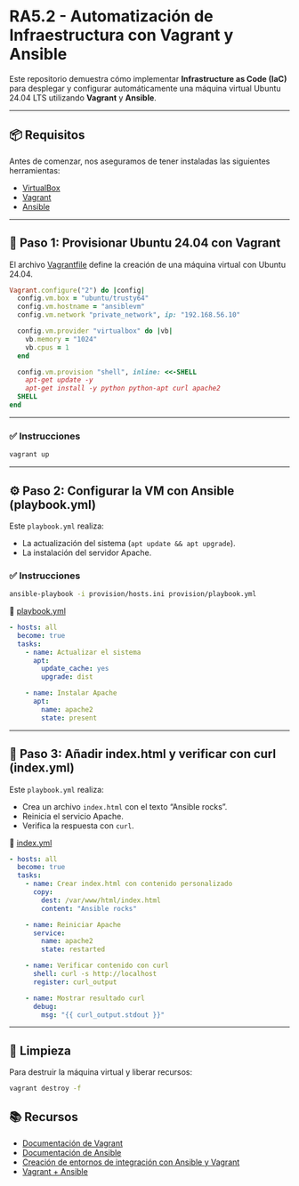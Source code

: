 # RA5.2 - Automatización de Infraestructura con Vagrant y Ansible

Este repositorio demuestra cómo implementar **Infrastructure as Code (IaC)** para desplegar y configurar automáticamente una máquina virtual Ubuntu 24.04 LTS utilizando **Vagrant** y **Ansible**.

---

## 📦 Requisitos

Antes de comenzar, nos aseguramos de tener instaladas las siguientes herramientas:

- [VirtualBox](https://www.virtualbox.org/)
- [Vagrant](https://www.vagrantup.com/)
- [Ansible](https://www.ansible.com/)

---

## 🔧 Paso 1: Provisionar Ubuntu 24.04 con Vagrant

El archivo [Vagrantfile](Vagrantfile) define la creación de una máquina virtual con Ubuntu 24.04.

```ruby
Vagrant.configure("2") do |config|
  config.vm.box = "ubuntu/trusty64"
  config.vm.hostname = "ansiblevm"
  config.vm.network "private_network", ip: "192.168.56.10"

  config.vm.provider "virtualbox" do |vb|
    vb.memory = "1024"
    vb.cpus = 1
  end

  config.vm.provision "shell", inline: <<-SHELL
    apt-get update -y
    apt-get install -y python python-apt curl apache2
  SHELL
end
```

---

### ✅ Instrucciones

```bash
vagrant up
```
---

## ⚙️ Paso 2: Configurar la VM con Ansible (playbook.yml)

Este `playbook.yml` realiza:
 - La actualización del sistema (`apt update && apt upgrade`).
 - La instalación del servidor Apache.

### ✅ Instrucciones

```bash
ansible-playbook -i provision/hosts.ini provision/playbook.yml
```

📂 [playbook.yml](playbook.yml) 

```yaml
- hosts: all
  become: true
  tasks:
    - name: Actualizar el sistema
      apt:
        update_cache: yes
        upgrade: dist

    - name: Instalar Apache
      apt:
        name: apache2
        state: present
```

---

## 📝 Paso 3: Añadir index.html y verificar con curl (index.yml)

Este `playbook.yml` realiza:
 - Crea un archivo `index.html` con el texto “Ansible rocks”.
 - Reinicia el servicio Apache.
 - Verifica la respuesta con `curl`.

📂 [index.yml](index.yml) 

```yaml
- hosts: all
  become: true
  tasks:
    - name: Crear index.html con contenido personalizado
      copy:
        dest: /var/www/html/index.html
        content: "Ansible rocks"

    - name: Reiniciar Apache
      service:
        name: apache2
        state: restarted

    - name: Verificar contenido con curl
      shell: curl -s http://localhost
      register: curl_output

    - name: Mostrar resultado curl
      debug:
        msg: "{{ curl_output.stdout }}"
```

---

## 🧹 Limpieza

Para destruir la máquina virtual y liberar recursos: 

```bash
vagrant destroy -f
```

## 📚 Recursos
- [Documentación de Vagrant](https://developer.hashicorp.com/vagrant)
- [Documentación de Ansible](https://docs.ansible.com/)
- [Creación de entornos de integración con Ansible y Vagrant](https://adictosaltrabajo.com/2015/09/04/creacion-de-entornos-de-integracion-con-ansible-y-vagrant/)
- [Vagrant + Ansible](https://www.rootdesdezero.com/vagrantansible/)
